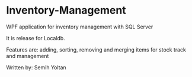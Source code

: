 # Inventory-Management

WPF application for inventory management with SQL Server

It is release for Localdb.

Features are: adding, sorting, removing and merging items for stock track and management


Written by: Semih Yoltan
